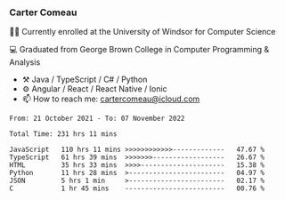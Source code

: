 ### Carter Comeau

🙋‍♂️ Currently enrolled at the University of Windsor for Computer Science

💻 Graduated from George Brown College in Computer Programming & Analysis

- ⚒️ Java / TypeScript / C# / Python
- ⚙️ Angular / React / React Native / Ionic
- 📫 How to reach me: cartercomeau@icloud.com

<!--START_SECTION:waka-->

```text
From: 21 October 2021 - To: 07 November 2022

Total Time: 231 hrs 11 mins

JavaScript   110 hrs 11 mins >>>>>>>>>>>>-------------   47.67 %
TypeScript   61 hrs 39 mins  >>>>>>>------------------   26.67 %
HTML         35 hrs 33 mins  >>>>---------------------   15.38 %
Python       11 hrs 28 mins  >------------------------   04.97 %
JSON         5 hrs 1 min     >------------------------   02.17 %
C            1 hr 45 mins    -------------------------   00.76 %
```

<!--END_SECTION:waka-->

